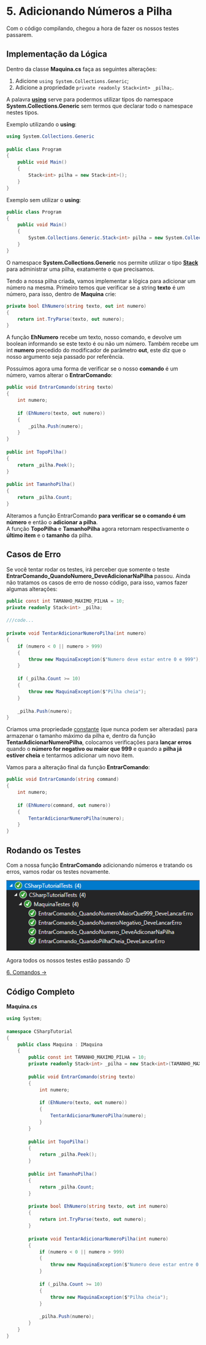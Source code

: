 # 5. Adicionando Números a Pilha

Com o código compilando, chegou a hora de fazer os nossos testes passarem.

## Implementação da Lógica

Dentro da classe **Maquina.cs** faça as seguintes alterações:
1. Adicione `using System.Collections.Generic`;
2. Adicione a propriedade `private readonly Stack<int> _pilha;`.

A palavra [**using**](https://docs.microsoft.com/pt-br/dotnet/csharp/language-reference/keywords/using) serve para podermos utilizar tipos do namespace **System.Collections.Generic** sem termos que declarar
todo o namespace nestes tipos. 

Exemplo utilizando o **using**:
```C#
using System.Collections.Generic

public class Program
{
	public void Main()
	{
		Stack<int> pilha = new Stack<int>();
	}
}
```
Exemplo sem utilizar o **using**:
```C#
public class Program
{
	public void Main()
	{
		System.Collections.Generic.Stack<int> pilha = new System.Collections.Generic.Stack<int>();
	}
}
```

O namespace **System.Collections.Generic** nos permite utilizar o tipo [**Stack<T>**](https://docs.microsoft.com/pt-br/dotnet/api/system.collections.generic.stack-1?view=netcore-3.1) para administrar uma pilha, exatamente o que precisamos.

Tendo a nossa pilha criada, vamos implementar a lógica para adicionar um número na mesma.
Primeiro temos que verificar se a string **texto** é um número, para isso, dentro de **Maquina** crie:
```C#
private bool EhNumero(string texto, out int numero)
{
	return int.TryParse(texto, out numero);
}
```
A função **EhNumero** recebe um texto, nosso comando, e devolve um boolean informando se este texto é ou não um número.
Também recebe um int **numero** precedido do modificador de parâmetro **out**, este diz que o nosso argumento seja passado por referência.

Possuimos agora uma forma de verificar se o nosso **comando** é um número, vamos alterar o **EntrarComando**:
```C#
public void EntrarComando(string texto)
{
	int numero;

	if (EhNumero(texto, out numero))
	{
		_pilha.Push(numero);
	}
}

public int TopoPilha()
{
	return _pilha.Peek();
}

public int TamanhoPilha()
{
	return _pilha.Count;
}
```
Alteramos a função EntrarComando **para verificar se o comando é um número** e então o **adicionar a pilha**. <br/>
A função **TopoPilha** e **TamanhoPilha** agora retornam respectivamente o **último item** e o **tamanho** da pilha.

## Casos de Erro

Se você tentar rodar os testes, irá perceber que somente o teste **EntrarComando_QuandoNumero_DeveAdicionarNaPilha** passou. Ainda não
tratamos os casos de erro de nosso código, para isso, vamos fazer algumas alterações:
```C#
public const int TAMANHO_MAXIMO_PILHA = 10;
private readonly Stack<int> _pilha;

///code...

private void TentarAdicionarNumeroPilha(int numero)
{
	if (numero < 0 || numero > 999)
	{
		throw new MaquinaException($"Numero deve estar entre 0 e 999");
	}

	if (_pilha.Count >= 10)
	{
		throw new MaquinaException($"Pilha cheia");
	}

	_pilha.Push(numero);
}
```
Criamos uma propriedade [constante](https://docs.microsoft.com/pt-br/dotnet/csharp/programming-guide/classes-and-structs/how-to-define-constants) (que nunca podem ser alteradas) para armazenar o tamanho máximo da pilha e, dentro da função **TentarAdicionarNumeroPilha**,
colocamos verificações para **lançar erros** quando o **número for negativo ou maior que 999** e quando a **pilha já estiver cheia** e tentarmos adicionar um novo item.

Vamos para a alteração final da função **EntrarComando**:
```C#
public void EntrarComando(string command)
{
	int numero;

	if (EhNumero(command, out numero))
	{
		TentarAdicionarNumeroPilha(numero);
	}
}
```
## Rodando os Testes

Com a nossa função **EntrarComando** adicionando números e tratando os erros, vamos rodar os testes novamente.

<div align="center">
	<img src="/imagens/tutorial/5.step-1.png" alt="Tests" width="650" /> 
</div>

Agora todos os nossos testes estão passando :D

[6. Comandos &rarr;](https://github.com/Pampa-Devs/csharp-tutorial/blob/master/modulos/tutorial/6.comandos.md)

## Código Completo

**Maquina.cs**
```C#
using System;

namespace CSharpTutorial
{
    public class Maquina : IMaquina
    {
        public const int TAMANHO_MAXIMO_PILHA = 10;
        private readonly Stack<int> _pilha = new Stack<int>(TAMANHO_MAXIMO_PILHA);

        public void EntrarComando(string texto)
        {
            int numero;

            if (EhNumero(texto, out numero))
            {
                TentarAdicionarNumeroPilha(numero);
            }
        }

        public int TopoPilha()
        {
            return _pilha.Peek();
        }
		
        public int TamanhoPilha()
        {
            return _pilha.Count;    
        }
		
        private bool EhNumero(string texto, out int numero)
        {
            return int.TryParse(texto, out numero);
        }
		
        private void TentarAdicionarNumeroPilha(int numero)
        {
            if (numero < 0 || numero > 999)
            {
                throw new MaquinaException($"Numero deve estar entre 0 e 999");
            }

            if (_pilha.Count >= 10)
            {
                throw new MaquinaException($"Pilha cheia");
            }

            _pilha.Push(numero);
        }
    }
}
```